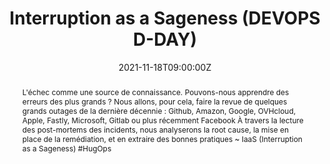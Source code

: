 ---
title: Interruption as a Sageness (DEVOPS D-DAY)

event: DEVOPS D-DAY, 6 edition
event_url: https://www.2021-devops-dday.com/

location: Orange Velodrome
address:
  street: 3 Boulevard Michelet
  city: Marseille
  region: Bouches-du-Rhône
  postcode: '13008'
  country: France

summary: Halloween est passé, mais lequel du DNS ou BGP fait-il le plus peur ?
abstract: "L'échec comme une source de connaissance. Pouvons-nous apprendre des erreurs des plus grands ?
Nous allons, pour cela, faire la revue de quelques grands outages de la dernière décennie : Github, Amazon, Google, OVHcloud, Apple, Fastly, Microsoft, Gitlab ou plus récemment Facebook À travers la lecture des post-mortems des incidents, nous analyserons la root cause, la mise en place de la remédiation, et en extraire des bonnes pratiques

~ IaaS (Interruption as a Sageness) #HugOps"

date: "2021-11-18T09:00:00Z"
date_end: "2021-11-18T18:00:00Z"
all_day: false

publishDate: "2021-10-16T00:00:00Z"

authors: [David Aparicio]
tags: [Cloud, SRE]

featured: false

image:
  caption: 'Image credit: [**DEVOPS D-DAY #6**](https://www.2021-devops-dday.com/)'
  focal_point: Right

links:
url_code: ""
url_pdf: ""
url_slides: ""
url_video: ""

slides: ""
projects: []
---